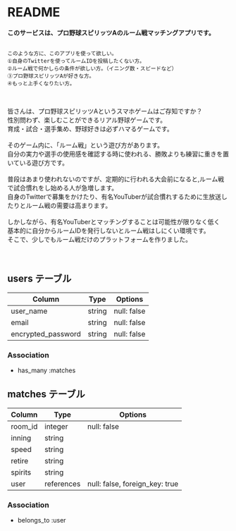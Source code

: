 # README

**このサービスは、プロ野球スピリッツAのルーム戦マッチングアプリです。**
<br>

```

このような方に、このアプリを使って欲しい。
①自身のTwitterを使ってルームIDを投稿したくない方。
②ルーム戦で何かしらの条件が欲しい方。（イニング数・スピードなど）
③プロ野球スピリッツAが好きな方。
④もっと上手くなりたい方。

```


<br>

皆さんは、プロ野球スピリッツAというスマホゲームはご存知ですか？<br>
性別問わず、楽しむことができるリアル野球ゲームです。<br>
育成・試合・選手集め、野球好きは必ずハマるゲームです。
<br>
<br>
そのゲーム内に、「ルーム戦」という遊び方があります。<br>
自分の実力や選手の使用感を確認する時に使われる、勝敗よりも練習に重きを置いている遊び方です。
<br>
<br>
普段はあまり使われないのですが、定期的に行われる大会前になると,ルーム戦で試合慣れをし始める人が急増します。<br>
自身のTwitterで募集をかけたり、有名YouTuberが試合慣れするために生放送したりとルーム戦の需要は高まります。
<br>
<br>
しかしながら、有名YouTuberとマッチングすることは可能性が限りなく低く<br>
基本的に自分からルームIDを発行しないとルーム戦はしにくい環境です。<br>
そこで、少しでもルーム戦だけのプラットフォームを作りました。
<br>
<br>
<br>

## users テーブル

| Column                | Type     | Options     |
| --------------------- | -------- | ----------- |
| user_name             | string   | null: false |
| email                 | string   | null: false |
| encrypted_password    | string   | null: false |

### Association

- has_many :matches


## matches テーブル

| Column                 | Type        | Options                        |
| ---------------------- | ----------- | ------------------------------ |
| room_id                | integer     | null: false                    |
| inning                 | string      |                                |
| speed                  | string      |                                |
| retire                 | string      |                                |
| spirits                | string      |                                |
| user                   | references  | null: false, foreign_key: true |

### Association

- belongs_to :user

